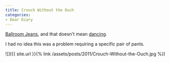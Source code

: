 ```yaml
---
title: Crouch Without the Ouch
categories:
- Dear Diary
---
```


[Ballroom Jeans](http://www.duluthtrading.com/store/duluth-ingenuity/gusseted-ballroom-jeans/gusseted-ballroom-jeans.aspx), and that doesn't mean [dancing](http://en.wikipedia.org/wiki/Ballroom_dancing).

I had no idea this was a problem requiring a specific pair of pants.

![]({{ site.url }}{% link /assets/posts/2011/Crouch-Without-the-Ouch.jpg %})

